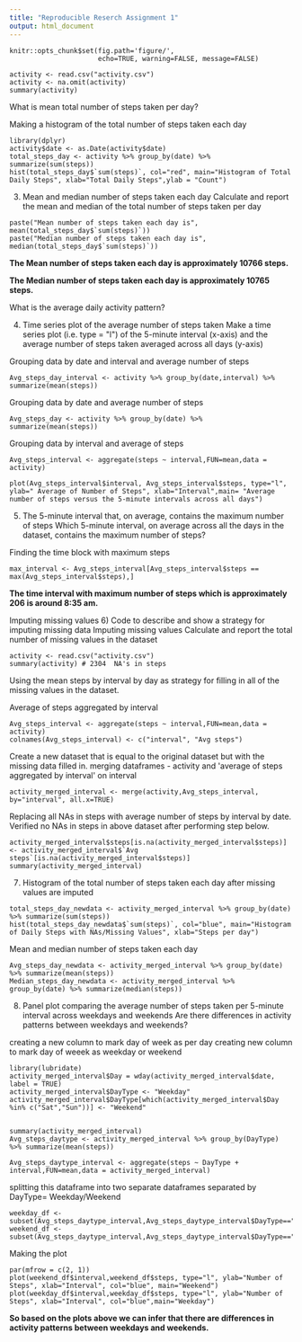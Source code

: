 ```yaml
---
title: "Reproducible Reserch Assignment 1"
output: html_document
---
```



```{r global_options, include=TRUE}
knitr::opts_chunk$set(fig.path='figure/',
                      echo=TRUE, warning=FALSE, message=FALSE)
```

```{r}
activity <- read.csv("activity.csv")
activity <- na.omit(activity)
summary(activity)
```
What is mean total number of steps taken per day?

Making a histogram of the total number of steps taken each day
```{r}
library(dplyr)
activity$date <- as.Date(activity$date)
total_steps_day <- activity %>% group_by(date) %>% summarize(sum(steps))
hist(total_steps_day$`sum(steps)`, col="red", main="Histogram of Total Daily Steps", xlab="Total Daily Steps",ylab = "Count")
```

3) Mean and median number of steps taken each day
Calculate and report the mean and median of the total number of steps taken per day

```{r echo=FALSE}
paste("Mean number of steps taken each day is", mean(total_steps_day$`sum(steps)`))
paste("Median number of steps taken each day is", median(total_steps_day$`sum(steps)`))
```

**The Mean number of steps taken each day is approximately 10766 steps.**

**The Median number of steps taken each day is approximately 10765 steps.**



What is the average daily activity pattern?

4) Time series plot of the average number of steps taken
Make a time series plot (i.e. type = "l") of the 5-minute interval (x-axis) and the average number of steps taken averaged across all days (y-axis)

Grouping data by date and interval and average number of steps
```{r}
Avg_steps_day_interval <- activity %>% group_by(date,interval) %>% summarize(mean(steps))
```

Grouping data by date and average number of steps
```{r}
Avg_steps_day <- activity %>% group_by(date) %>% summarize(mean(steps))
```

Grouping data by interval and average of steps
```{r}
Avg_steps_interval <- aggregate(steps ~ interval,FUN=mean,data = activity)

plot(Avg_steps_interval$interval, Avg_steps_interval$steps, type="l", ylab=" Average of Number of Steps", xlab="Interval",main= "Average number of steps versus the 5-minute intervals across all days")
```


5) The 5-minute interval that, on average, contains the maximum number of steps Which 5-minute interval, on average across all the days in the dataset, contains the maximum number of steps?

Finding the time block with maximum steps
```{r}
max_interval <- Avg_steps_interval[Avg_steps_interval$steps == max(Avg_steps_interval$steps),]
```
 
**The time interval with maximum number of steps which is approximately 206 is around 8:35 am.**

Imputing missing values
6) Code to describe and show a strategy for imputing missing data
Imputing missing values
Calculate and report the total number of missing values in the dataset 
```{r}
activity <- read.csv("activity.csv")
summary(activity) # 2304  NA's in steps
```

Using the mean steps by interval by day as strategy for filling in all of the missing values in the dataset.  

Average of steps aggregated by interval
```{r}
Avg_steps_interval <- aggregate(steps ~ interval,FUN=mean,data = activity)
colnames(Avg_steps_interval) <- c("interval", "Avg steps")
```


Create a new dataset that is equal to the original dataset but with the missing data filled in.
merging dataframes - activity and 'average of steps aggregated by interval' on interval
```{r}
activity_merged_interval <- merge(activity,Avg_steps_interval, by="interval", all.x=TRUE)
```

Replacing all NAs in steps with average number of steps by interval by date.
Verified no NAs in steps in above dataset after performing step below.
```{r}
activity_merged_interval$steps[is.na(activity_merged_interval$steps)] <- activity_merged_interval$`Avg steps`[is.na(activity_merged_interval$steps)]
summary(activity_merged_interval) 
```



7) Histogram of the total number of steps taken each day after missing values are imputed

```{r}
total_steps_day_newdata <- activity_merged_interval %>% group_by(date) %>% summarize(sum(steps))
hist(total_steps_day_newdata$`sum(steps)`, col="blue", main="Histogram of Daily Steps with NAs/Missing Values", xlab="Steps per day")
```


Mean and median number of steps taken each day
```{r}
Avg_steps_day_newdata <- activity_merged_interval %>% group_by(date) %>% summarize(mean(steps))
Median_steps_day_newdata <- activity_merged_interval %>% group_by(date) %>% summarize(median(steps))
```


8) Panel plot comparing the average number of steps taken per 5-minute interval across weekdays and weekends
Are there differences in activity patterns between weekdays and weekends?

creating a new column to mark day of week as per day
creating new column to mark day of weeek as weekday or weekend
```{r}
library(lubridate)
activity_merged_interval$Day = wday(activity_merged_interval$date, label = TRUE)
activity_merged_interval$DayType <- "Weekday"
activity_merged_interval$DayType[which(activity_merged_interval$Day %in% c("Sat","Sun"))] <- "Weekend"


summary(activity_merged_interval)
Avg_steps_daytype <- activity_merged_interval %>% group_by(DayType) %>% summarize(mean(steps))

Avg_steps_daytype_interval <- aggregate(steps ~ DayType + interval,FUN=mean,data = activity_merged_interval)
```


splitting this dataframe into two separate dataframes separated by DayType= Weekday/Weekend
```{r}
weekday_df <-subset(Avg_steps_daytype_interval,Avg_steps_daytype_interval$DayType=="Weekday")
weekend_df <-subset(Avg_steps_daytype_interval,Avg_steps_daytype_interval$DayType=="Weekend")
```


Making the plot
```{r}
par(mfrow = c(2, 1)) 
plot(weekend_df$interval,weekend_df$steps, type="l", ylab="Number of Steps", xlab="Interval", col="blue", main="Weekend")
plot(weekday_df$interval,weekday_df$steps, type="l", ylab="Number of Steps", xlab="Interval", col="blue",main="Weekday")
```

**So based on the plots above we can infer that there are differences in activity patterns between weekdays and weekends.**
